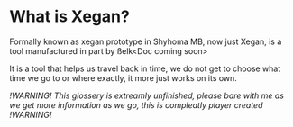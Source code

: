 # What is Xegan?
Formally known as xegan prototype in Shyhoma MB, now just Xegan, is a tool manufactured in part by ßelk\<Doc coming soon\>

It is a tool that helps us travel back in time, we do not get to choose what time we go to or where exactly, it more just works on its own.

*!WARNING! This glossery is extreamly unfinished, please bare with me as we get more information as we go, this is compleatly player created !WARNING!*
